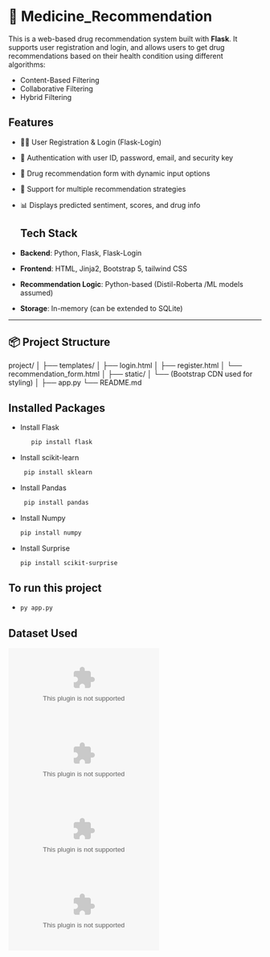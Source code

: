 # 💊 Medicine_Recommendation

This is a web-based drug recommendation system built with **Flask**. It supports user registration and login, and allows users to get drug recommendations based on their health condition using different algorithms:
- Content-Based Filtering
- Collaborative Filtering
- Hybrid Filtering

 ## Features

- 🧑‍💻 User Registration & Login (Flask-Login)
- 🔐 Authentication with user ID, password, email, and security key
- 📄 Drug recommendation form with dynamic input options
- 🤖 Support for multiple recommendation strategies
- 📊 Displays predicted sentiment, scores, and drug info

  ## Tech Stack

- **Backend**: Python, Flask, Flask-Login
- **Frontend**: HTML, Jinja2, Bootstrap 5, tailwind CSS
- **Recommendation Logic**: Python-based (Distil-Roberta /ML models assumed)
- **Storage**: In-memory (can be extended to SQLite)

---

## 📦 Project Structure

project/ │ ├── templates/ │ ├── login.html │ ├── register.html │ └── recommendation_form.html │ ├── static/ │ └── (Bootstrap CDN used for styling) │ ├── app.py └── README.md


## Installed Packages
  - Install Flask
    ```bash
       pip install flask
    
  - Install scikit-learn
    ``` bash
     pip install sklearn
    
  - Install Pandas
    ``` bash
     pip install pandas
    
  - Install Numpy
     ``` bash
     pip install numpy

  - Install Surprise
     ``` bash
     pip install scikit-surprise

## To run this project
   - 
      ``` bash
      py app.py

## Dataset Used
![drug_review_test.csv](https://github.com/pramo22/Medicine_Recommendation/blob/main/data/drug_review_test.csv)
<br>
![drug_review_with_sentiment.csv](https://github.com/pramo22/Medicine_Recommendation/blob/main/data/drug_reviews_with_sentiment.csv)
<br>
![content_scores.csv](https://github.com/pramo22/Medicine_Recommendation/blob/main/data/content_scores.csv)
<br>
![collaborative_scores.csv](https://github.com/pramo22/Medicine_Recommendation/blob/main/data/collaborative_scores.csv)
